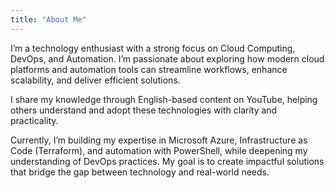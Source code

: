 ```yaml
---
title: "About Me"
---
```


I’m a technology enthusiast with a strong focus on Cloud Computing, DevOps, and Automation. I’m passionate about exploring how modern cloud platforms and automation tools can streamline workflows, enhance scalability, and deliver efficient solutions.

I share my knowledge through English-based content on YouTube, helping others understand and adopt these technologies with clarity and practicality.

Currently, I’m building my expertise in Microsoft Azure, Infrastructure as Code (Terraform), and automation with PowerShell, while deepening my understanding of DevOps practices. My goal is to create impactful solutions that bridge the gap between technology and real-world needs.

